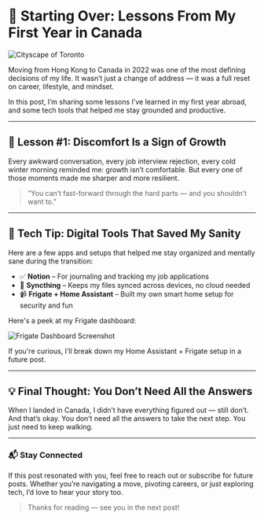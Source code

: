 # 🌱 Starting Over: Lessons From My First Year in Canada

![Cityscape of Toronto](https://vastphotos.com/files/uploads/photos/10920/high-resolution-toronto-skyline-l.jpg?v=20220712043521)

Moving from Hong Kong to Canada in 2022 was one of the most defining decisions of my life. It wasn’t just a change of address — it was a full reset on career, lifestyle, and mindset.

In this post, I’m sharing some lessons I’ve learned in my first year abroad, and some tech tools that helped me stay grounded and productive.

---

## 🔄 Lesson #1: Discomfort Is a Sign of Growth

Every awkward conversation, every job interview rejection, every cold winter morning reminded me: growth isn’t comfortable. But every one of those moments made me sharper and more resilient.

> "You can’t fast-forward through the hard parts — and you shouldn’t want to."

---

## 🧰 Tech Tip: Digital Tools That Saved My Sanity

Here are a few apps and setups that helped me stay organized and mentally sane during the transition:

- ✅ **Notion** – For journaling and tracking my job applications  
- 💾 **Syncthing** – Keeps my files synced across devices, no cloud needed  
- 📹 **Frigate + Home Assistant** – Built my own smart home setup for security and fun  

Here's a peek at my Frigate dashboard:

![Frigate Dashboard Screenshot](https://docs.frigate.video/assets/images/media_browser-min-1f8a7c629d1bdbee1c78f99a97a0219a.png)

If you're curious, I’ll break down my Home Assistant + Frigate setup in a future post.

---

## 💡 Final Thought: You Don’t Need All the Answers

When I landed in Canada, I didn’t have everything figured out — still don’t. And that’s okay. You don’t need all the answers to take the next step. You just need to keep walking.

---

### 📬 Stay Connected

If this post resonated with you, feel free to reach out or subscribe for future posts. Whether you’re navigating a move, pivoting careers, or just exploring tech, I’d love to hear your story too.

> Thanks for reading — see you in the next post!
